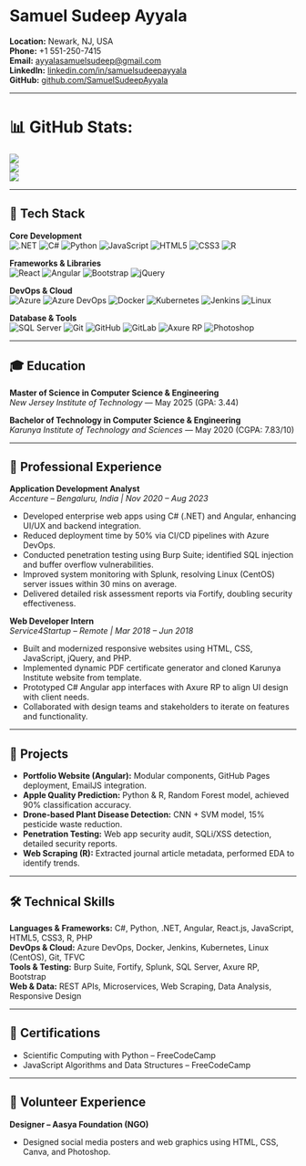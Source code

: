 
# Samuel Sudeep Ayyala
**Location:** Newark, NJ, USA  
**Phone:** +1 551-250-7415  
**Email:** ayyalasamuelsudeep@gmail.com  
**LinkedIn:** [linkedin.com/in/samuelsudeepayyala](https://www.linkedin.com/in/samuelsudeepayyala)  
**GitHub:** [github.com/SamuelSudeepAyyala](https://github.com/SamuelSudeepAyyala)

---
# 📊 GitHub Stats:
![](https://github-readme-stats.vercel.app/api?username=SamuelSudeepAyyala&theme=dark&hide_border=false&include_all_commits=true&count_private=false)<br/>
![](https://github-readme-streak-stats.herokuapp.com/?user=SamuelSudeepAyyala&theme=dark&hide_border=false)<br/>
![](https://github-readme-stats.vercel.app/api/top-langs/?username=SamuelSudeepAyyala&theme=dark&hide_border=false&include_all_commits=true&count_private=false&layout=compact)

---
## 🚀 Tech Stack

**Core Development**  
![.NET](https://img.shields.io/badge/.NET-512BD4?style=flat&logo=dotnet&logoColor=white)
![C#](https://img.shields.io/badge/C%23-239120?style=flat&logo=c-sharp&logoColor=white)
![Python](https://img.shields.io/badge/Python-3776AB?style=flat&logo=python&logoColor=white)
![JavaScript](https://img.shields.io/badge/JavaScript-F7DF1E?style=flat&logo=javascript&logoColor=black)
![HTML5](https://img.shields.io/badge/HTML5-E34F26?style=flat&logo=html5&logoColor=white)
![CSS3](https://img.shields.io/badge/CSS3-1572B6?style=flat&logo=css3&logoColor=white)
![R](https://img.shields.io/badge/R-276DC3?style=flat&logo=r&logoColor=white)

**Frameworks & Libraries**  
![React](https://img.shields.io/badge/React-20232A?style=flat&logo=react&logoColor=61DAFB)
![Angular](https://img.shields.io/badge/Angular-DD0031?style=flat&logo=angular&logoColor=white)
![Bootstrap](https://img.shields.io/badge/Bootstrap-563D7C?style=flat&logo=bootstrap&logoColor=white)
![jQuery](https://img.shields.io/badge/jQuery-0769AD?style=flat&logo=jquery&logoColor=white)

**DevOps & Cloud**  
![Azure](https://img.shields.io/badge/Azure-0078D4?style=flat&logo=microsoftazure&logoColor=white)
![Azure DevOps](https://img.shields.io/badge/Azure_DevOps-0078D7?style=flat&logo=azuredevops&logoColor=white)
![Docker](https://img.shields.io/badge/Docker-2496ED?style=flat&logo=docker&logoColor=white)
![Kubernetes](https://img.shields.io/badge/Kubernetes-326CE5?style=flat&logo=kubernetes&logoColor=white)
![Jenkins](https://img.shields.io/badge/Jenkins-D24939?style=flat&logo=jenkins&logoColor=white)
![Linux](https://img.shields.io/badge/Linux-FCC624?style=flat&logo=linux&logoColor=black)

**Database & Tools**  
![SQL Server](https://img.shields.io/badge/SQL_Server-CC2927?style=flat&logo=microsoftsqlserver&logoColor=white)
![Git](https://img.shields.io/badge/Git-F05032?style=flat&logo=git&logoColor=white)
![GitHub](https://img.shields.io/badge/GitHub-181717?style=flat&logo=github&logoColor=white)
![GitLab](https://img.shields.io/badge/GitLab-FC6D26?style=flat&logo=gitlab&logoColor=white)
![Axure RP](https://img.shields.io/badge/Axure_RP-33AADD?style=flat&logo=axure&logoColor=white)
![Photoshop](https://img.shields.io/badge/Photoshop-31A8FF?style=flat&logo=adobephotoshop&logoColor=white)


---
## 🎓 Education

**Master of Science in Computer Science & Engineering**  
_New Jersey Institute of Technology_ — May 2025 (GPA: 3.44)  

**Bachelor of Technology in Computer Science & Engineering**  
_Karunya Institute of Technology and Sciences_ — May 2020 (CGPA: 7.83/10)

---

## 💼 Professional Experience

**Application Development Analyst**  
_Accenture – Bengaluru, India | Nov 2020 – Aug 2023_  
- Developed enterprise web apps using C# (.NET) and Angular, enhancing UI/UX and backend integration.  
- Reduced deployment time by 50% via CI/CD pipelines with Azure DevOps.  
- Conducted penetration testing using Burp Suite; identified SQL injection and buffer overflow vulnerabilities.  
- Improved system monitoring with Splunk, resolving Linux (CentOS) server issues within 30 mins on average.  
- Delivered detailed risk assessment reports via Fortify, doubling security effectiveness.

**Web Developer Intern**  
_Service4Startup – Remote | Mar 2018 – Jun 2018_  
- Built and modernized responsive websites using HTML, CSS, JavaScript, jQuery, and PHP.  
- Implemented dynamic PDF certificate generator and cloned Karunya Institute website from template.  
- Prototyped C# Angular app interfaces with Axure RP to align UI design with client needs.  
- Collaborated with design teams and stakeholders to iterate on features and functionality.

---

## 🧪 Projects

- **Portfolio Website (Angular):** Modular components, GitHub Pages deployment, EmailJS integration.  
- **Apple Quality Prediction:** Python & R, Random Forest model, achieved 90% classification accuracy.  
- **Drone-based Plant Disease Detection:** CNN + SVM model, 15% pesticide waste reduction.  
- **Penetration Testing:** Web app security audit, SQLi/XSS detection, detailed security reports.  
- **Web Scraping (R):** Extracted journal article metadata, performed EDA to identify trends.

---

## 🛠 Technical Skills

**Languages & Frameworks:** C#, Python, .NET, Angular, React.js, JavaScript, HTML5, CSS3, R, PHP  
**DevOps & Cloud:** Azure DevOps, Docker, Jenkins, Kubernetes, Linux (CentOS), Git, TFVC  
**Tools & Testing:** Burp Suite, Fortify, Splunk, SQL Server, Axure RP, Bootstrap  
**Web & Data:** REST APIs, Microservices, Web Scraping, Data Analysis, Responsive Design

---

## 📜 Certifications

- Scientific Computing with Python – FreeCodeCamp  
- JavaScript Algorithms and Data Structures – FreeCodeCamp

---

## 🤝 Volunteer Experience

**Designer – Aasya Foundation (NGO)**  
- Designed social media posters and web graphics using HTML, CSS, Canva, and Photoshop.
